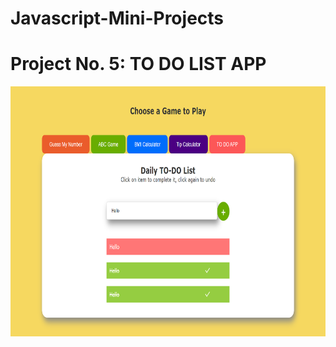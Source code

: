 # Javascript-Mini-Projects

# Project No. 5: TO DO LIST APP
<img src="https://github.com/alroude/Javascript-Mini-Projects/blob/main/todo%20app.png" width="600px" height="400px">

